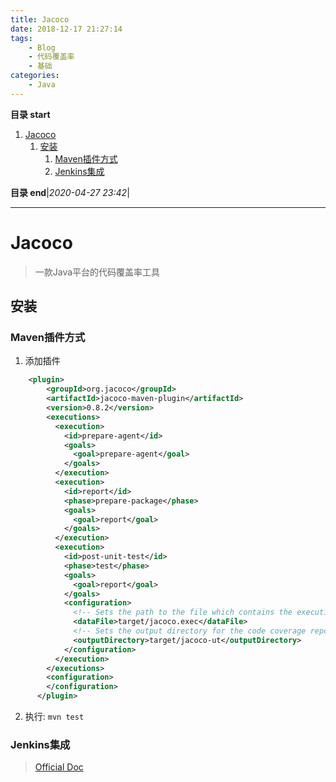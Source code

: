 ```yaml
---
title: Jacoco
date: 2018-12-17 21:27:14
tags: 
    - Blog
    - 代码覆盖率
    - 基础
categories: 
    - Java
---
```

**目录 start**

1. [Jacoco](#jacoco)
    1. [安装](#安装)
        1. [Maven插件方式](#maven插件方式)
        1. [Jenkins集成](#jenkins集成)

**目录 end**|_2020-04-27 23:42_|
****************************************

# Jacoco
> 一款Java平台的代码覆盖率工具 

## 安装

### Maven插件方式
1. 添加插件

```xml
    <plugin>
        <groupId>org.jacoco</groupId>
        <artifactId>jacoco-maven-plugin</artifactId>
        <version>0.8.2</version>
        <executions>
          <execution>
            <id>prepare-agent</id>
            <goals>
              <goal>prepare-agent</goal>
            </goals>
          </execution>
          <execution>
            <id>report</id>
            <phase>prepare-package</phase>
            <goals>
              <goal>report</goal>
            </goals>
          </execution>
          <execution>
            <id>post-unit-test</id>
            <phase>test</phase>
            <goals>
              <goal>report</goal>
            </goals>
            <configuration>
              <!-- Sets the path to the file which contains the execution data. -->
              <dataFile>target/jacoco.exec</dataFile>
              <!-- Sets the output directory for the code coverage report. -->
              <outputDirectory>target/jacoco-ut</outputDirectory>
            </configuration>
          </execution>
        </executions>
        <configuration>
        </configuration>
      </plugin>
```

2. 执行: `mvn test`

### Jenkins集成
> [Official Doc](https://wiki.jenkins.io/display/JENKINS/JaCoCo+Plugin)
